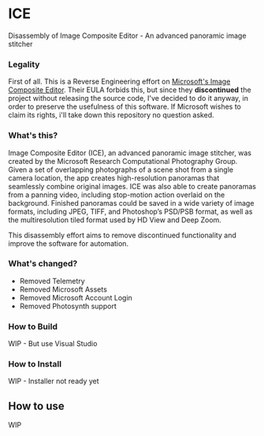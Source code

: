 # ICE
Disassembly of Image Composite Editor - An advanced panoramic image stitcher

### Legality
First of all. This is a Reverse Engineering effort on [Microsoft's Image Composite Editor](https://www.microsoft.com/en-us/research/product/computational-photography-applications/image-composite-editor/). Their EULA forbids this, but since they **discontinued** the project without releasing the source code, I've decided to do it anyway, in order to preserve the usefulness of this software.
If Microsoft wishes to claim its rights, i'll take down this repository no question asked.

### What's this?
Image Composite Editor (ICE), an advanced panoramic image stitcher, was created by the Microsoft Research Computational Photography Group. Given a set of overlapping photographs of a scene shot from a single camera location, the app creates high-resolution panoramas that seamlessly combine original images. ICE was also able to create panoramas from a panning video, including stop-motion action overlaid on the background. Finished panoramas could be saved in a wide variety of image formats, including JPEG, TIFF, and Photoshop’s PSD/PSB format, as well as the multiresolution tiled format used by HD View and Deep Zoom.

This disassembly effort aims to remove discontinued functionality and improve the software for automation.

### What's changed?

- Removed Telemetry
- Removed Microsoft Assets
- Removed Microsoft Account Login
- Removed Photosynth support

### How to Build
WIP - But use Visual Studio

### How to Install
WIP - Installer not ready yet

## How to use
WIP
